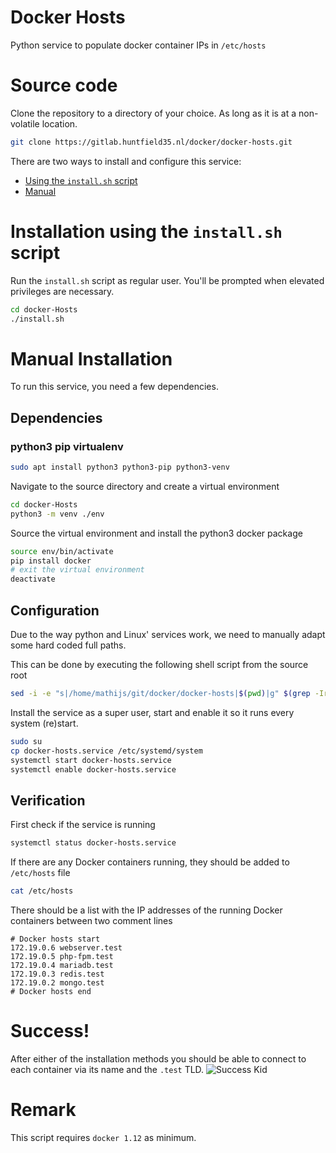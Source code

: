 # Docker Hosts
Python service to populate docker container IPs in `/etc/hosts`

# Source code
Clone the repository to a directory of your choice. As long as it is at a non-volatile location.

```sh
git clone https://gitlab.huntfield35.nl/docker/docker-hosts.git
```

There are two ways to install and configure this service:
* [Using the `install.sh` script](#installation-using-the-installsh-script)
* [Manual](#manual-installation)

# Installation using the `install.sh` script
Run the `install.sh` script as regular user. You'll be prompted when elevated privileges are necessary.
```sh
cd docker-Hosts
./install.sh
```

# Manual Installation
To run this service, you need a few dependencies.

## Dependencies

### python3 pip virtualenv
```sh
sudo apt install python3 python3-pip python3-venv
```

Navigate to the source directory and create a virtual environment
```sh
cd docker-Hosts
python3 -m venv ./env
```

Source the virtual environment and install the python3 docker package
```sh
source env/bin/activate
pip install docker
# exit the virtual environment
deactivate
```

## Configuration
Due to the way python and Linux' services work, we need to manually adapt some hard coded full paths.

This can be done by executing the following shell script from the source root
```sh
sed -i -e "s|/home/mathijs/git/docker/docker-hosts|$(pwd)|g" $(grep -Irl /home/mathijs/git/docker/docker-hosts)
```

Install the service as a super user, start and enable it so it runs every system (re)start.
```sh
sudo su
cp docker-hosts.service /etc/systemd/system
systemctl start docker-hosts.service
systemctl enable docker-hosts.service
```

## Verification
First check if the service is running
```sh
systemctl status docker-hosts.service
```

If there are any Docker containers running, they should be added to `/etc/hosts` file
```sh
cat /etc/hosts
```

There should be a list with the IP addresses of the running Docker containers between two comment lines
```
# Docker hosts start
172.19.0.6 webserver.test
172.19.0.5 php-fpm.test
172.19.0.4 mariadb.test
172.19.0.3 redis.test
172.19.0.2 mongo.test
# Docker hosts end
```

# Success!
After either of the installation methods you should be able to connect to each container via its name and the `.test` TLD.
![Success Kid](http://mrwgifs.com/wp-content/uploads/2013/08/Success-Kid-Meme-Gif.gif)

# Remark
This script requires `docker 1.12` as minimum.
